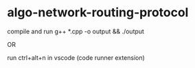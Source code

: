 # algo-network-routing-protocol

compile and run
g++ *.cpp -o output && ./output

OR

run ctrl+alt+n in vscode (code runner extension)
